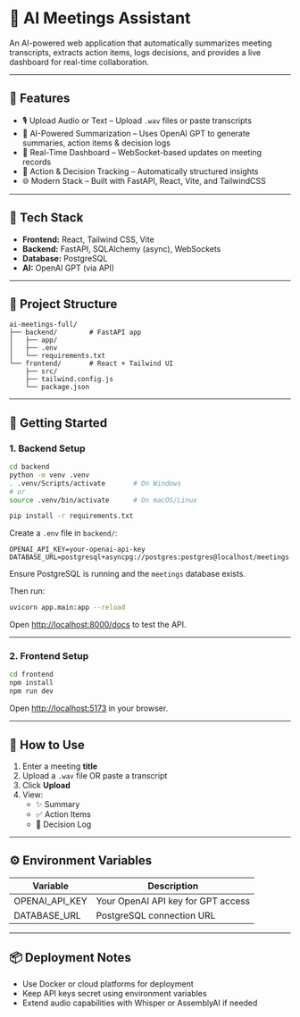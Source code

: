 # 🧠 AI Meetings Assistant

An AI-powered web application that automatically summarizes meeting transcripts, extracts action items, logs decisions, and provides a live dashboard for real-time collaboration.

---

## 🚀 Features

- 🎙️ Upload Audio or Text – Upload `.wav` files or paste transcripts
- 🧠 AI-Powered Summarization – Uses OpenAI GPT to generate summaries, action items & decision logs
- 🔄 Real-Time Dashboard – WebSocket-based updates on meeting records
- 🎯 Action & Decision Tracking – Automatically structured insights
- 🌐 Modern Stack – Built with FastAPI, React, Vite, and TailwindCSS

---

## 🧱 Tech Stack

- **Frontend:** React, Tailwind CSS, Vite
- **Backend:** FastAPI, SQLAlchemy (async), WebSockets
- **Database:** PostgreSQL
- **AI:** OpenAI GPT (via API)

---

## 📁 Project Structure

```
ai-meetings-full/
├── backend/        # FastAPI app
│   ├── app/
│   ├── .env
│   └── requirements.txt
└── frontend/       # React + Tailwind UI
    ├── src/
    ├── tailwind.config.js
    └── package.json
```

---

## 🔧 Getting Started

### 1. Backend Setup

```bash
cd backend
python -m venv .venv
. .venv/Scripts/activate       # On Windows
# or
source .venv/bin/activate      # On macOS/Linux

pip install -r requirements.txt
```

Create a `.env` file in `backend/`:

```
OPENAI_API_KEY=your-openai-api-key
DATABASE_URL=postgresql+asyncpg://postgres:postgres@localhost/meetings
```

Ensure PostgreSQL is running and the `meetings` database exists.

Then run:

```bash
uvicorn app.main:app --reload
```

Open [http://localhost:8000/docs](http://localhost:8000/docs) to test the API.

---

### 2. Frontend Setup

```bash
cd frontend
npm install
npm run dev
```

Open [http://localhost:5173](http://localhost:5173) in your browser.

---

## 🧪 How to Use

1. Enter a meeting **title**
2. Upload a `.wav` file OR paste a transcript
3. Click **Upload**
4. View:
   - ✨ Summary
   - ✅ Action Items
   - 📌 Decision Log

---

## ⚙️ Environment Variables

| Variable         | Description                          |
|------------------|--------------------------------------|
| OPENAI_API_KEY   | Your OpenAI API key for GPT access   |
| DATABASE_URL     | PostgreSQL connection URL            |

---

## 📦 Deployment Notes

- Use Docker or cloud platforms for deployment
- Keep API keys secret using environment variables
- Extend audio capabilities with Whisper or AssemblyAI if needed


